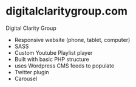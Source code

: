 digitalclaritygroup.com
===========================

Digital Clarity Group

- Responsive website (phone, tablet, computer)
- SASS
- Custom Youtube Playlist player
- Built with basic PHP structure
- uses Wordpress CMS feeds to populate
- Twitter plugin
- Carousel
